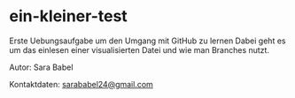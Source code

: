 # ein-kleiner-test
Erste Uebungsaufgabe um den Umgang mit GitHub zu lernen
Dabei geht es um das einlesen einer visualisierten Datei und wie man Branches nutzt.

Autor: Sara Babel

Kontaktdaten: sarababel24@gmail.com
